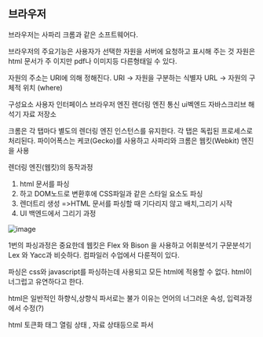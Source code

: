 ## 브라우저
브라우저는 사파리 크롬과 같은 소프트웨어다.

브라우저의 주요기능은 사용자가 선택한 자원을 서버에 요청하고 표시해 주는 것 자원은 html 문서가 주 이지만 pdf나 이미지등 다른형태일 수 있다.

자원의 주소는 URI에 의해 정해진다.
URI -> 자원을 구분하는 식별자
URL -> 자원의 구체적 위치 (where)

구성요소
사용자 인터페이스
브라우저 엔진
렌더링 엔진
통신
ui벡엔드
자바스크리브 해석기
자료 저장소

크롬은 각 탭마다 별도의 렌더링 엔진 인스턴스를 유지한다.
각 탭은 독립된 프로세스로 처리된다.
파이어폭스는 케코(Gecko)를 사용하고 사파리와 크롬은 웹킷(Webkit) 엔진을 사용

렌더링 엔진(웹킷)의 동작과정 
1. html 문서를 파싱 
2. 하고 DOM노드로 변환후에 CSS파일과 같은 스타일 요소도 파싱 
3. 렌더트리 생성 =>HTML 문서를 파싱할 때 기다리지 않고 배치,그리기 시작
4. UI 백엔드에서 그리기 과정

![image](https://user-images.githubusercontent.com/46587806/105963108-f299ff80-60c3-11eb-9eb2-ef3f3e8e54ae.png)

1번의 파싱과정은 중요한데 웹킷은 Flex 와 Bison 을 사용하고
어휘분석기 구문분석기 Lex 와 Yacc과 비슷하다.
컴파일러 수업에서 다룬적이 있다.

파싱은 css와 javascript를 파싱하는데 사용되고 모든 html에 적용할 수 없다. html이 너그럽고 유연하다고 한다.

html은 일반적인 하향식,상향식 파서로는 불가
이유는 언어의 너그러운 속성, 입력과정에서 수정(?)

html 토큰화
태그 열림 상태 , 자료 상태등으로 파서
